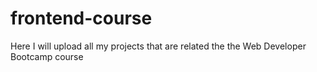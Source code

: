 # frontend-course

Here I will upload all my projects that are related the the Web Developer Bootcamp course